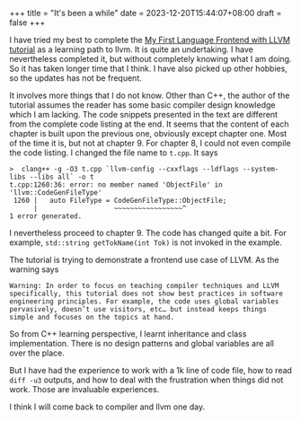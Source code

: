 +++
title = "It's been a while"
date = 2023-12-20T15:44:07+08:00
draft = false
+++

I have tried my best to complete the [My First Language Frontend with LLVM tutorial](https://llvm.org/docs/tutorial/MyFirstLanguageFrontend/index.html) as a learning path to llvm. It is quite an undertaking. I have nevertheless completed it, but without completely knowing what I am doing. So it has taken longer time that I think. I have also picked up other hobbies, so the updates has not be frequent. 

It involves more things that I do not know. Other than C++, the author of the tutorial assumes the reader has some basic compiler design knowledge which I am lacking. The code snippets presented in the text are different from the complete code listing at the end. It seems that the content of each chapter is built upon the previous one, obviously except chapter one. Most of the time it is, but not at chapter 9. For chapter 8, I could not even compile the code listing. I changed the file name to `t.cpp`. It says 

```
>  clang++ -g -O3 t.cpp `llvm-config --cxxflags --ldflags --system-libs --libs all` -o t
t.cpp:1260:36: error: no member named 'ObjectFile' in 'llvm::CodeGenFileType'
 1260 |   auto FileType = CodeGenFileType::ObjectFile;
      |                   ~~~~~~~~~~~~~~~~~^
1 error generated.
```

I nevertheless proceed to chapter 9. The code has changed quite a bit. For example, `std::string getTokName(int Tok)` is not invoked in the example.

The tutorial is trying to demonstrate a frontend use case of LLVM. As the warning says

```
Warning: In order to focus on teaching compiler techniques and LLVM specifically, this tutorial does not show best practices in software engineering principles. For example, the code uses global variables pervasively, doesn’t use visitors, etc… but instead keeps things simple and focuses on the topics at hand.
```

So from C++ learning perspective, I learnt inheritance and class implementation. There is no design patterns and global variables are all over the place.

But I have had the experience to work with a 1k line of code file, how to read `diff -u3` outputs, and how to deal with the frustration when things did not work. Those are invaluable experiences. 

I think I will come back to compiler and llvm one day.